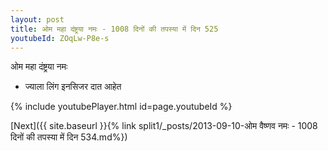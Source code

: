 ```yaml
---
layout: post
title: ओम महा दंष्ट्रया नमः - 1008 दिनों की तपस्या में दिन 525
youtubeId: ZOqLw-P8e-s
---
```

 
 
 ओम महा दंष्ट्रया नमः  
 
 -  ज्याला लिंग इनसिजर दात आहेत 
 
  
 
  
 
 
 
 
 
 


{% include youtubePlayer.html id=page.youtubeId %}
 
[Next]({{ site.baseurl }}{% link  split1/_posts/2013-09-10-ओम वैष्णव नमः - 1008 दिनों की तपस्या में दिन 534.md%})
 
